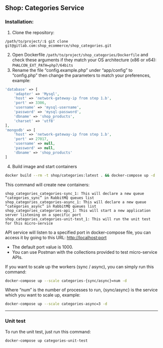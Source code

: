 Shop: Categories Service
--
### Installation:

1. Clone the repository:
```
/path/to/project/:$ git clone git@gitlab.com:shop_ecommerce/shop_categories.git
```
2. Open Dockerfile ```/path/to/project/shop_categories/Dockerfile``` and check these arguments if they match your OS architecture (x86 or x64): ```PHALCON_EXT_PATH=php7/64bits```
3. Rename the file “config.example.php” under “app/config” to “config.php” then change the parameters to match your preferences, example:
```php
'database' => [
    'adapter' => 'Mysql',
    'host' => 'network-gateway-ip from step 1.b',
    'port' => 3306,
    'username' => 'mysql-username',
    'password' => 'mysql-password',
    'dbname' => 'shop_products',
    'charset' => 'utf8'
],
'mongodb' => [
    'host' => 'network-gateway-ip from step 1.b',
    'port' => 27017,
    'username' => null,
    'password' => null,
    'dbname' => 'shop_products'
]
```
4. Build image and start containers 
```bash
docker build --rm -t shop/categories:latest . && docker-compose up -d
```
This command will create new containers:
```
shop_categories_categories-sync_1: This will declare a new queue “categories_sync” in RabbitMQ queues list
shop_categories_categories-async_1: This will declare a new queue “categories_async” in RabbitMQ queues list
shop_categories_categories-api_1: This will start a new application server listening on a specific port
shop_categories_categories-unit-test_1: This will run the unit test for this micro-service
```
API service will listen to a specified port in docker-compose file, you can access it by going to this URL: [http://localhost:port](http://localhost:1000)
- The default port value is 1000.
- You can use Postman with the collections provided to test micro-service APIs.

If you want to scale up the workers (sync / async), you can simply run this command:
```bash
docker-compose up --scale categories-{sync/async}=num -d
```
Where “num” is the number of processes to run, {sync/async} is the service which you want to scale up, example:
```bash
docker-compose up --scale categories-async=3 -d
```

---
### Unit test
To run the unit test, just run this command:
```bash
docker-compose up categories-unit-test
```